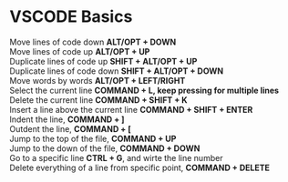 # VSCODE Basics
Move lines of code down <b>ALT/OPT + DOWN</b> <br>
Move lines of code up <b>ALT/OPT + UP</b> <br>
Duplicate lines of code up <b>SHIFT + ALT/OPT + UP</b> <br>
Duplicate lines of code down <b>SHIFT + ALT/OPT + DOWN</b> <br>
Move words by words <b>ALT/OPT + LEFT/RIGHT</b> <br>
Select the current line <b>COMMAND + L, keep pressing for multiple lines</b> <br>
Delete the current line <b>COMMAND + SHIFT + K</b> <br>
Insert a line above the current line <b>COMMAND + SHIFT + ENTER</b> <br>
Indent the line, <b>COMMAND + ]</b> <br>
Outdent the line, <b>COMMAND + [</b> <br>
Jump to the top of the file, <b>COMMAND + UP</b> <br>
Jump to the down of the file, <b>COMMAND + DOWN</b> <br>
Go to a specific line <b>CTRL + G</b>, and wirte the line number <br>
Delete everything of a line from specific point, <b>COMMAND + DELETE</b> <br>
